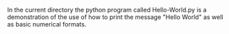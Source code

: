 In the current directory the python program called Hello-World.py is a demonstration of the use of how to print the message "Hello World" as well as basic numerical formats.

